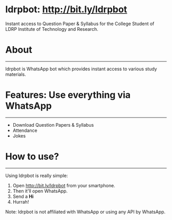 # ldrpbot: http://bit.ly/ldrpbot
Instant access to Question Paper & Syllabus for the College Student of LDRP Institute of Technology and Research.

# About
-----

ldrpbot is WhatsApp bot which provides instant access to various study materials. 

# Features: Use everything via WhatsApp
--------

* Download Question Papers & Syllabus
* Attendance
* Jokes

# How to use?
------------

Using ldrpbot is really simple:

1. Open http://bit.ly/ldrpbot from your smartphone.
2. Then it'll open WhatsApp.
3. Send a **Hi**
4. Hurrah!

Note: ldrpbot is not affiliated with WhatsApp or using any API by WhatsApp.
